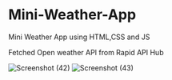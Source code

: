 # Mini-Weather-App
Mini Weather App using HTML,CSS and JS

Fetched Open weather API from Rapid API Hub


![Screenshot (42)](https://user-images.githubusercontent.com/102173635/216391770-7561b771-e8a8-45e3-b790-87d53f16ea7e.png)
![Screenshot (43)](https://user-images.githubusercontent.com/102173635/216391782-78b8f614-122b-4ebf-a039-459f0dd3d55d.png)

